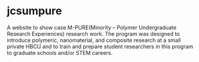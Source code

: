 # jcsumpure
A website to show case M-PURE(Minority – Polymer Undergraduate Research Experiences) research work. The program was designed to introduce polymeric, nanomaterial, and composite research at a small private HBCU and to train and prepare student researchers in this program to graduate schools and/or STEM careers.
